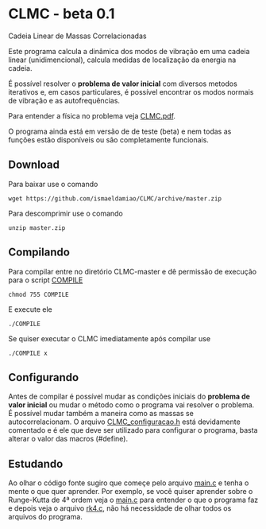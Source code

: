 # CLMC - beta 0.1
Cadeia Linear de Massas Correlacionadas

Este programa calcula a dinâmica dos modos de vibração em uma cadeia linear (unidimencional), calcula medidas de localização da energia na cadeia.

É possível resolver o **problema de valor inicial** com diversos metodos iterativos e, em casos particulares, é possível encontrar os modos normais de
vibração e as autofrequências.

Para entender a física no problema veja [CLMC.pdf](CLMC.pdf).

O programa ainda está em versão de de teste (beta) e nem todas as funções estão disponíveis ou são completamente funcionais.

## Download

Para baixar use o comando

```
wget https://github.com/ismaeldamiao/CLMC/archive/master.zip
```

Para descomprimir use o comando

```
unzip master.zip
```

## Compilando

Para compilar entre no diretório CLMC-master e dê permissão de execução para o script [COMPILE](COMPILE)

```
chmod 755 COMPILE
```

E execute ele

```
./COMPILE
```

Se quiser executar o CLMC imediatamente após compilar use

```
./COMPILE x
```

## Configurando

Antes de compilar é possível mudar as condições iniciais do **problema de valor inicial** ou mudar o método como o programa vai resolver o problema.
É possível mudar também a maneira como as massas se autocorrelacionam. O arquivo [CLMC_configuracao.h](CLMC_configuracao.h) está devidamente comentado e é ele
que deve ser utilizado para configurar o programa, basta alterar o valor das macros (#define).

## Estudando

Ao olhar o código fonte sugiro que começe pelo arquivo [main.c](main.c) e tenha o mente o que quer aprender. Por exemplo, se você quiser aprender sobre o
Runge-Kutta de 4ª ordem veja o [main.c](main.c) para entender o que o programa faz e depois veja o arquivo [rk4.c](rk4.c), não há necessidade
de olhar todos os arquivos do programa.
